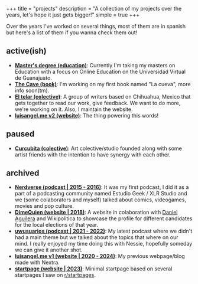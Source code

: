 +++
title = "projects"
description = "A collection of my projects over the years, let's hope it just gets bigger!"
simple = true
+++

Over the years I've worked on several things, most of them are in spanish but here's a list of them if you wanna check them out!

## active(ish)

- [**Master's degree (education)**](https://uveg.edu.mx/index.php/es/info-mael): Currently I'm taking my masters on Education with a focus on Online Education on the Universidad Virtual de Guanajuato.
- [**The Cave (book)**](https://eltelar.xyz/posts/luis-angel-fomac-8/): I'm working on my first book named "La cueva", more info soon(tm).
- [**El telar (colective)**](https://eltelar.xyz/): A group of writers based on Chihuahua, Mexico that gets together to read our work, give feedback. We want to do more, we're working on it. Also, I maintain the website.
- [**luisangel.me v2 (website)**](https://github.com/LinkSake/metwo): The thing powering this words!

## paused

- [**Curcubita (colective)**](https://curcubita.art/): Art colective/studio founded along with some artist friends with the intention to have synergy with each other.

## archived

- [**Nerdverse (podcast | 2015 - 2016)**](https://www.ivoox.com/podcast-nerdverse_sq_f1261615_1.html): It was my first podcast, I did it as a part of a podcasting community named Estudio Geek / XLR Studio and we (some colaborators and myself) talked about comics, videogames, movies and pop culture.
- [**DimeQuien (website | 2018)**](https://linksake.github.io/DimeQuien/): A website in colaboration with [Daniel Aguilera](https://github.com/eagleera) and Wikipolitica to showcase the profile for different candidates for the local elections of that year.
- [**uwusuarios (podcast | 2021 - 2022)**](https://www.youtube.com/@uwusuarios/featured): My latest podcast where we didn't had a main theme but we talked about the topics that where on our mind. I really enjoyed my time doing this with Nessie, hopefully someday we can give it another shot.
- [**luisangel.me v1 (website | 2020 - 2024)**](https://github.com/LinkSake/me): My previous webpage/blog made with Nextra.
- [**startpage (website | 2023)**](https://github.com/LinkSake/startpage): Minimal startpage based on several startpages I saw on [r/startpages](https://www.reddit.com/r/startpages/comments/12bobou/my_first_custom_start_page/).
